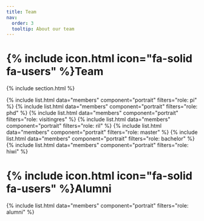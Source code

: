 ```yaml
---
title: Team
nav:
  order: 3
  tooltip: About our team
---
```


# {% include icon.html icon="fa-solid fa-users" %}Team


{% include section.html %}

{% include list.html data="members" component="portrait" filters="role: pi" %}
{% include list.html data="members" component="portrait" filters="role: phd" %}
{% include list.html data="members" component="portrait" filters="role: visitingres" %}
{% include list.html data="members" component="portrait" filters="role: ril" %}
{% include list.html data="members" component="portrait" filters="role: master" %}
{% include list.html data="members" component="portrait" filters="role: bachelor" %}
{% include list.html data="members" component="portrait" filters="role: hiwi" %}




# {% include icon.html icon="fa-solid fa-users" %}Alumni


{% include list.html data="members" component="portrait" filters="role: alumni" %}